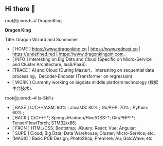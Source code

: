 ## Hi there 👋

<!--
**DragonKingpin/DragonKingpin** is a ✨ _special_ ✨ repository because its `README.md` (this file) appears on your GitHub profile.

Here are some ideas to get you started:

- 🔭 I’m currently working on ...
- 🌱 I’m currently learning ...
- 👯 I’m looking to collaborate on ...
- 🤔 I’m looking for help with ...
- 💬 Ask me about ...
- 📫 How to reach me: ...
- 😄 Pronouns: ...
- ⚡ Fun fact: ...
-->

root@junred:~# DragonKing

<p stlyle="color:red"><strong>Dragon King</strong></p>
<p>Title. Dragon Wizard and Summoner</p>

- [ HOME ] https://www.dragonking.cn | https://www.rednest.cn | https://undefined.red | https://www.dragonkingpin.com.
- [ INFO ] Interesting on Big Data and Cloud (Specific on Micro-Service and Cluster Architecture, IaaS/PaaS).
- [TRACE ] AI and Cloud (During Master)，interesting on sequential data processing，Decoder-Encoder (Transformer on regression).
- [ WORK ] Currently working on bigdata middle platform technology (数据中台技术).

root@junred:~# ls-Skills

- [ BASE ] C/C++/ASM: 90%  ;  Java/JS: 80%  ;  Go/PHP: 70%  ;  Python: 60%  ; 
- [ BACK ] C/C++^.\*; Springs/Hadoop/Hive/OSS^.\*; Gin/PHP^.\*; TensorFlow/Torch; STM32/x86;
- [ FRON ] HTML/CSS; Bootstrap; JQuery; React; Vue; Angular;
- [ SUPE ] Cloud; Big Data; Data Warehouse; Cluster; Micro-Service; etc.
- [MAGIC ] Basic PCB Design; PhotoShop; Premiere; Au; GoldWave; etc.
